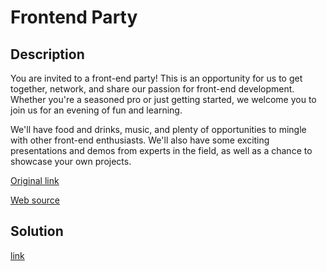 # Frontend Party

## Description

You are invited to a front-end party! This is an opportunity for us to get together, network, and share our passion for front-end development. Whether you're a seasoned pro or just getting started, we welcome you to join us for an evening of fun and learning.

We'll have food and drinks, music, and plenty of opportunities to mingle with other front-end enthusiasts. We'll also have some exciting presentations and demos from experts in the field, as well as a chance to showcase your own projects.

[Original link](https://tbtl-frontend-party.chals.io/)

[Web source](materials/index.html)

## Solution

[link](solution/README.md)
